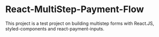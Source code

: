 # React-MultiStep-Payment-Flow

This project is a test project on building multistep forms with React.JS, styled-components and react-payment-inputs.
